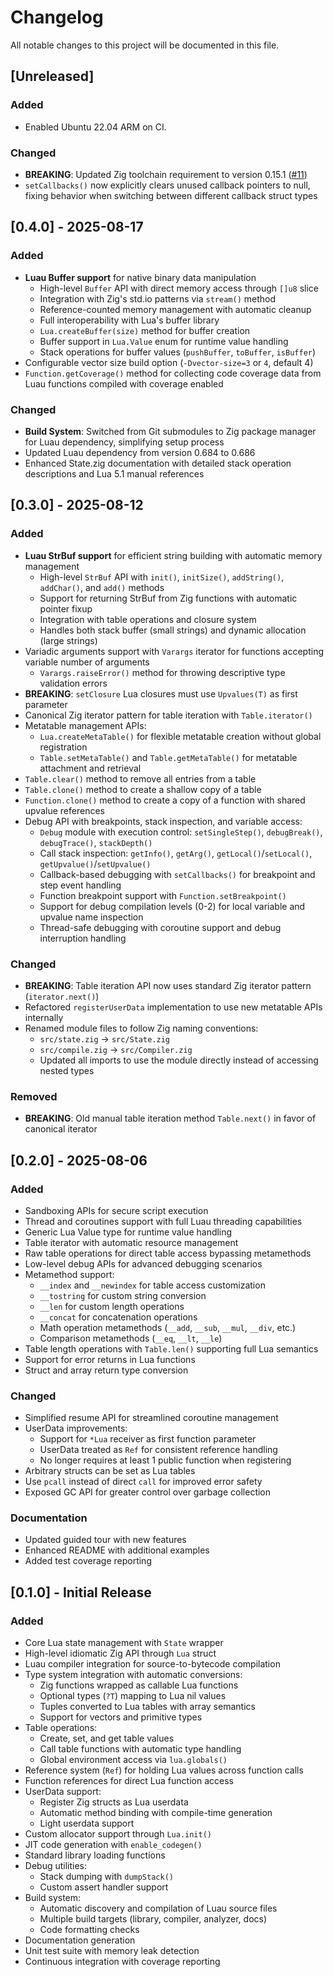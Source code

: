 # Changelog

All notable changes to this project will be documented in this file.

## [Unreleased]

### Added
- Enabled Ubuntu 22.04 ARM on CI.

### Changed
- **BREAKING**: Updated Zig toolchain requirement to version 0.15.1 ([#11](https://github.com/mxpv/luaz/issues/11))
- `setCallbacks()` now explicitly clears unused callback pointers to null, fixing behavior when switching between different callback struct types

## [0.4.0] - 2025-08-17

### Added
- **Luau Buffer support** for native binary data manipulation
  - High-level `Buffer` API with direct memory access through `[]u8` slice
  - Integration with Zig's std.io patterns via `stream()` method
  - Reference-counted memory management with automatic cleanup
  - Full interoperability with Lua's buffer library
  - `Lua.createBuffer(size)` method for buffer creation
  - Buffer support in `Lua.Value` enum for runtime value handling
  - Stack operations for buffer values (`pushBuffer`, `toBuffer`, `isBuffer`)
- Configurable vector size build option (`-Dvector-size=3` or `4`, default 4)
- `Function.getCoverage()` method for collecting code coverage data from Luau functions compiled with coverage enabled

### Changed
- **Build System**: Switched from Git submodules to Zig package manager for Luau dependency, simplifying setup process
- Updated Luau dependency from version 0.684 to 0.686
- Enhanced State.zig documentation with detailed stack operation descriptions and Lua 5.1 manual references

## [0.3.0] - 2025-08-12

### Added
- **Luau StrBuf support** for efficient string building with automatic memory management
  - High-level `StrBuf` API with `init()`, `initSize()`, `addString()`, `addChar()`, and `add()` methods
  - Support for returning StrBuf from Zig functions with automatic pointer fixup
  - Integration with table operations and closure system
  - Handles both stack buffer (small strings) and dynamic allocation (large strings)
- Variadic arguments support with `Varargs` iterator for functions accepting variable number of arguments
  - `Varargs.raiseError()` method for throwing descriptive type validation errors
- **BREAKING**: `setClosure` Lua closures must use `Upvalues(T)` as first parameter
- Canonical Zig iterator pattern for table iteration with `Table.iterator()`
- Metatable management APIs:
  - `Lua.createMetaTable()` for flexible metatable creation without global registration
  - `Table.setMetaTable()` and `Table.getMetaTable()` for metatable attachment and retrieval
- `Table.clear()` method to remove all entries from a table
- `Table.clone()` method to create a shallow copy of a table
- `Function.clone()` method to create a copy of a function with shared upvalue references
- Debug API with breakpoints, stack inspection, and variable access:
  - `Debug` module with execution control: `setSingleStep()`, `debugBreak()`, `debugTrace()`, `stackDepth()`
  - Call stack inspection: `getInfo()`, `getArg()`, `getLocal()`/`setLocal()`, `getUpvalue()`/`setUpvalue()`
  - Callback-based debugging with `setCallbacks()` for breakpoint and step event handling
  - Function breakpoint support with `Function.setBreakpoint()`
  - Support for debug compilation levels (0-2) for local variable and upvalue name inspection
  - Thread-safe debugging with coroutine support and debug interruption handling

### Changed
- **BREAKING**: Table iteration API now uses standard Zig iterator pattern (`iterator.next()`)
- Refactored `registerUserData` implementation to use new metatable APIs internally
- Renamed module files to follow Zig naming conventions:
  - `src/state.zig` → `src/State.zig`
  - `src/compile.zig` → `src/Compiler.zig`
  - Updated all imports to use the module directly instead of accessing nested types

### Removed
- **BREAKING**: Old manual table iteration method `Table.next()` in favor of canonical iterator

## [0.2.0] - 2025-08-06

### Added
- Sandboxing APIs for secure script execution
- Thread and coroutines support with full Luau threading capabilities
- Generic Lua Value type for runtime value handling
- Table iterator with automatic resource management
- Raw table operations for direct table access bypassing metamethods
- Low-level debug APIs for advanced debugging scenarios
- Metamethod support:
  - `__index` and `__newindex` for table access customization
  - `__tostring` for custom string conversion
  - `__len` for custom length operations
  - `__concat` for concatenation operations
  - Math operation metamethods (`__add`, `__sub`, `__mul`, `__div`, etc.)
  - Comparison metamethods (`__eq`, `__lt`, `__le`)
- Table length operations with `Table.len()` supporting full Lua semantics
- Support for error returns in Lua functions
- Struct and array return type conversion

### Changed
- Simplified resume API for streamlined coroutine management
- UserData improvements:
  - Support for `*Lua` receiver as first function parameter
  - UserData treated as `Ref` for consistent reference handling
  - No longer requires at least 1 public function when registering
- Arbitrary structs can be set as Lua tables
- Use `pcall` instead of direct `call` for improved error safety
- Exposed GC API for greater control over garbage collection

### Documentation
- Updated guided tour with new features
- Enhanced README with additional examples
- Added test coverage reporting

## [0.1.0] - Initial Release

### Added
- Core Lua state management with `State` wrapper
- High-level idiomatic Zig API through `Lua` struct
- Luau compiler integration for source-to-bytecode compilation
- Type system integration with automatic conversions:
  - Zig functions wrapped as callable Lua functions
  - Optional types (`?T`) mapping to Lua nil values
  - Tuples converted to Lua tables with array semantics
  - Support for vectors and primitive types
- Table operations:
  - Create, set, and get table values
  - Call table functions with automatic type handling
  - Global environment access via `lua.globals()`
- Reference system (`Ref`) for holding Lua values across function calls
- Function references for direct Lua function access
- UserData support:
  - Register Zig structs as Lua userdata
  - Automatic method binding with compile-time generation
  - Light userdata support
- Custom allocator support through `Lua.init()`
- JIT code generation with `enable_codegen()`
- Standard library loading functions
- Debug utilities:
  - Stack dumping with `dumpStack()`
  - Custom assert handler support
- Build system:
  - Automatic discovery and compilation of Luau source files
  - Multiple build targets (library, compiler, analyzer, docs)
  - Code formatting checks
- Documentation generation
- Unit test suite with memory leak detection
- Continuous integration with coverage reporting
